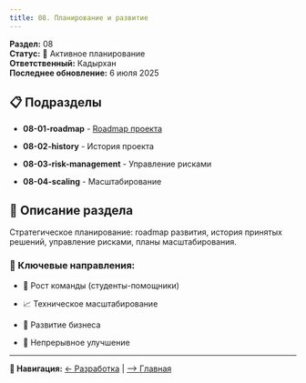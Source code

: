 ```yaml
---
title: 08. Планирование и развитие
---
```


**Раздел:** 08\
**Статус:** 🔄 Активное планирование\
**Ответственный:** Кадырхан\
**Последнее обновление:** 6 июля 2025

## 📋 Подразделы

-  **08-01-roadmap** - [Roadmap проекта](./08-01-roadmap/README.md)

-  **08-02-history** - История проекта

-  **08-03-risk-management** - Управление рисками

-  **08-04-scaling** - Масштабирование

## 📖 Описание раздела

Стратегическое планирование: roadmap развития, история принятых решений, управление рисками, планы масштабирования.

### 🎯 Ключевые направления:

-  🚀 Рост команды (студенты-помощники)

-  📈 Техническое масштабирование

-  💼 Развитие бизнеса

-  🔄 Непрерывное улучшение

---

**📍 Навигация:** [← Разработка](./../07-development/README) | [--> Главная](./../README)